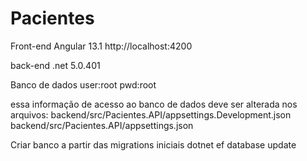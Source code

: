 # Pacientes
Front-end
Angular 13.1
http://localhost:4200

back-end
.net 5.0.401

Banco de dados
user:root
pwd:root

essa informação de acesso ao banco de dados deve ser alterada nos arquivos:
backend/src/Pacientes.API/appsettings.Development.json
backend/src/Pacientes.API/appsettings.json


Criar banco a partir das migrations iniciais
dotnet ef database update


